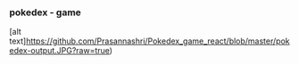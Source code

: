 ### pokedex - game 
[alt text]https://github.com/Prasannashri/Pokedex_game_react/blob/master/pokedex-output.JPG?raw=true)
